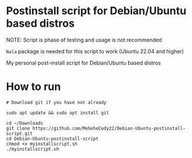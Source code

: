 # Postinstall script for Debian/Ubuntu based distros

NOTE: Script is phase of testing and usage is not recommended

`Nala` package is needed for this script to work (Ubuntu 22.04 and higher)

My personal post-install script for Debian/Ubuntu based distros

# How to run

```
# Download git if you have not already

sudo apt update && sudo apt install git

cd ~/Downloads
git clone https://github.com/MeheheCedy22/Debian-Ubuntu-postinstall-script.git
cd Debian-Ubuntu-postinstall-script
chmod +x myinstallscript.sh
./myinstallscript.sh
```
